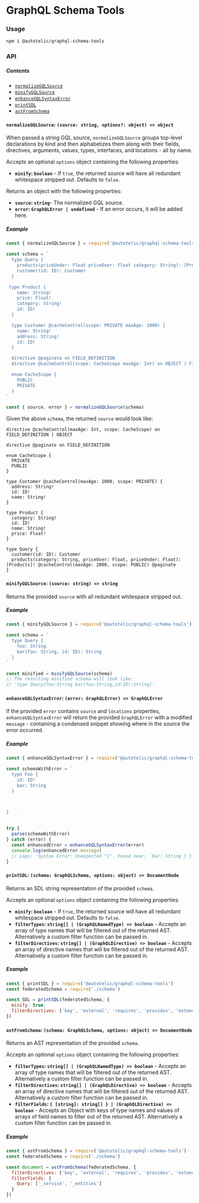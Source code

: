 # GraphQL Schema Tools

### Usage

```sh
npm i @autotelic/graphql-schema-tools
```

### API
##### Contents

  - [`normalizeGQLSource`](#normalizegqlsource-source-string-options-object--object)
  - [`minifyGQLSource`](#minifygqlsource-source-string--string)
  - [`enhanceGQLSyntaxError`](#enhancegqlsyntaxerror-error-graphqlerror--graphqlerror)
  - [`printSDL`](#printsdl-schema-graphqlschema-options-object--documentnode)
  - [`astFromSchema`](#astfromschema-schema-graphqlschema-options-object--documentnode)

#### `normalizeGQLSource`: `(source: string, options?: object) => object`

When passed a string GQL source, `normalizeGQLSource` groups top-level declarations by kind and then alphabetizes them along with their fields, directives, arguments, values, types, interfaces, and locations - all by name.

Accepts an optional `options` object containing the following properties:
  - **`minify`: `boolean`** - If `true`, the returned source will have all redundant whitespace stripped out. Defaults to `false`.

Returns an object with the following properties:
  - **`source`: `string`**- The normalized GQL source.
  - **`error`: `GraphQLError | undefined`** - If an error occurs, it will be added here.

##### Example

```js
const { normalizeGQLSource } = require('@autotelic/graphql-schema-tools')

const schema = `
  type Query {
    products(priceUnder: Float priceOver: Float category: String): [Products]! @paginate @cacheControl(maxAge: 2000 scope: PUBLIC)
    customer(id: ID): Customer
  }

 type Product {
    name: String!
    price: Float!
    category: String!
    id: ID!
  }

  type Customer @cacheControl(scope: PRIVATE maxAge: 1000) {
    name: String!
    address: String!
    id: ID!
  }

  directive @paginate on FIELD_DEFINITION
  directive @cacheControl(scope: CacheScope maxAge: Int) on OBJECT | FIELD_DEFINITION

  enum CacheScope {
    PUBLIC
    PRIVATE
  }
`

const { source, error } = normalizeGQLSource(schema)

```

Given the above `schema`, the returned `source` would look like:

```gql
directive @cacheControl(maxAge: Int, scope: CacheScope) on FIELD_DEFINITION | OBJECT

directive @paginate on FIELD_DEFINITION

enum CacheScope {
  PRIVATE
  PUBLIC
}

type Customer @cacheControl(maxAge: 1000, scope: PRIVATE) {
  address: String!
  id: ID!
  name: String!
}

type Product {
  category: String!
  id: ID!
  name: String!
  price: Float!
}

type Query {
  customer(id: ID): Customer
  products(category: String, priceOver: Float, priceUnder: Float): [Products]! @cacheControl(maxAge: 2000, scope: PUBLIC) @paginate
}

```

#### `minifyGQLSource`: `(source: string) => string`

Returns the provided `source` with all redundant whitespace stripped out.

##### Example

```js
const { minifyGQLSource } = require('@autotelic/graphql-schema-tools')

const schema = `
  type Query {
    foo: String
    bar(foo: String, id: ID): String
  }
`

const minified = minifyGQLSource(schema)
// The resulting minified schema will look like:
// 'type Query{foo:String bar(foo:String,id:ID):String}'
```

#### `enhanceGQLSyntaxError`: `(error: GraphQLError) => GraphQLError`

If the provided `error` contains `source` and `locations` properties, `enhanceGQLSyntaxError` will return the provided `GraphQLError` with a modified `message` - containing a condensed snippet showing where in the source the error occurred.

##### Example

```js
const { enhanceGQLSyntaxError } = require('@autotelic/graphql-schema-tools')

const schemaWithError = `
  type Foo {
    id: ID!
    bar: String
  }



}
    `

try {
  parse(schemaWithError)
} catch (error) {
  const enhancedError = enhanceGQLSyntaxError(error)
  console.log(enhancedError.message)
  // Logs: 'Syntax Error: Unexpected "}". Found near: `bar: String } }`.'
}
```

#### `printSDL`: `(schema: GraphQLSchema, options: object) => DocumentNode`

Returns an SDL string representation of the provided `schema`.

Accepts an optional `options` object containing the following properties:

 - **`minify`: `boolean`** - If `true`, the returned source will have all redundant whitespace stripped out. Defaults to `false`.
 - **`filterTypes`: `string[] | (GraphQLNamedType) => boolean`** - Accepts an array of type names that will be filtered out of the returned AST. Alternatively a custom filter function can be passed in.
 - **`filterDirectives`: `string[] | (GraphQLDirective) => boolean`** - Accepts an array of directive names that will be filtered out of the returned AST. Alternatively a custom filter function can be passed in.

##### Example

```js
const { printSDL } = require('@autotelic/graphql-schema-tools')
const federatedSchema = require('./schema')

const SDL = printSDL(federatedSchema, {
  minify: true,
  filterDirectives: ['key', 'external', 'requires', 'provides', 'extends']
})
```

#### `astFromSchema`: `(schema: GraphQLSchema, options: object) => DocumentNode`

Returns an AST representation of the provided `schema`.

Accepts an optional `options` object containing the following properties:

 - **`filterTypes`: `string[] | (GraphQLNamedType) => boolean`** - Accepts an array of type names that will be filtered out of the returned AST. Alternatively a custom filter function can be passed in.
 - **`filterDirectives`: `string[] | (GraphQLDirective) => boolean`** - Accepts an array of directive names that will be filtered out of the returned AST. Alternatively a custom filter function can be passed in.
 - **`filterFields`: `{ [string]: string[] } | (GraphQLDirective) => boolean`** - Accepts an Object with keys of type names and values of arrays of field names to filter out of the returned AST. Alternatively a custom filter function can be passed in.

##### Example

```js
const { astFromSchema } = require('@autotelic/graphql-schema-tools')
const federatedSchema = require('./schema')

const document = astFromSchema(federatedSchema, {
  filterDirectives: ['key', 'external', 'requires', 'provides', 'extends'],
  filterFields: {
    Query: ['_service', '_entities']
  }
})
```
